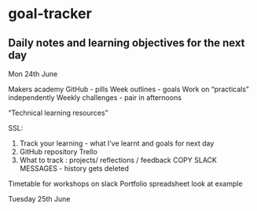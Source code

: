 # goal-tracker #

## Daily notes and learning objectives for the next day ##

Mon 24th June

Makers academy GitHub - pills
Week outlines - goals
Work on “practicals” independently
Weekly challenges - pair in afternoons

“Technical learning resources”

SSL:
1. Track your learning - what I’ve learnt and goals for next day
2. GitHub repository
Trello
3.  What to track : projects/ reflections / feedback
COPY SLACK MESSAGES - history gets deleted

Timetable for workshops on slack
Portfolio spreadsheet look at example


Tuesday 25th June
